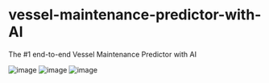 # vessel-maintenance-predictor-with-AI
The #1 end-to-end Vessel Maintenance Predictor with AI

![image](https://github.com/muhammadawaisshaikh/vessel-maintenance-predictor-with-AI/assets/24633059/60c1381d-c741-4675-a7b5-e59de464914e)
![image](https://github.com/muhammadawaisshaikh/vessel-maintenance-predictor-with-AI/assets/24633059/03a09cae-818c-45b1-b538-072f30ee6a9b)
![image](https://github.com/muhammadawaisshaikh/vessel-maintenance-predictor-with-AI/assets/24633059/afe5befa-7a98-436d-b7de-896857eddc3c)
